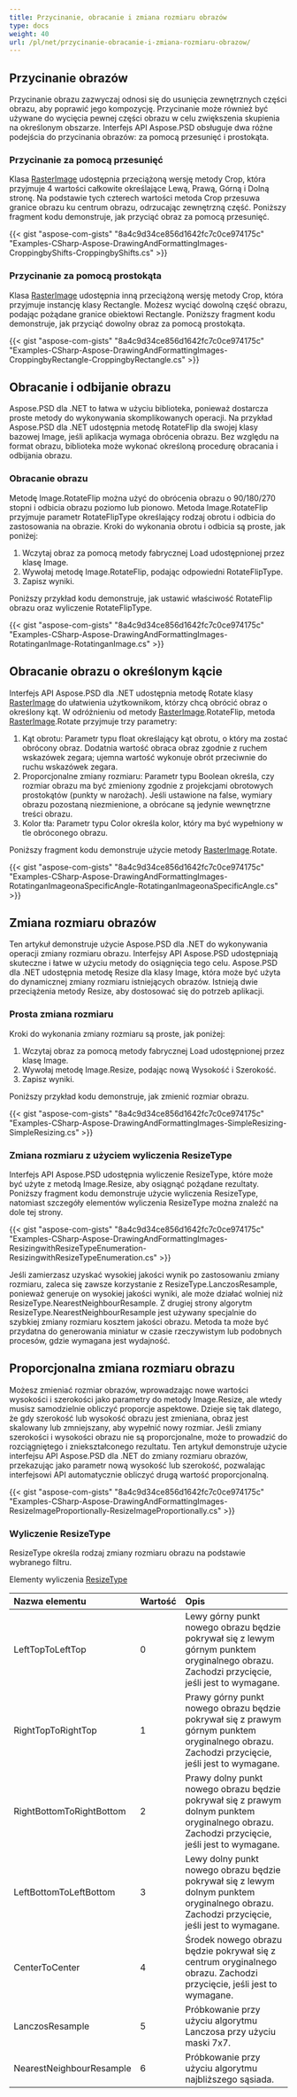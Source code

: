 ```yaml
---
title: Przycinanie, obracanie i zmiana rozmiaru obrazów
type: docs
weight: 40
url: /pl/net/przycinanie-obracanie-i-zmiana-rozmiaru-obrazow/
---
```


## **Przycinanie obrazów**
Przycinanie obrazu zazwyczaj odnosi się do usunięcia zewnętrznych części obrazu, aby poprawić jego kompozycję. Przycinanie może również być używane do wycięcia pewnej części obrazu w celu zwiększenia skupienia na określonym obszarze. Interfejs API Aspose.PSD obsługuje dwa różne podejścia do przycinania obrazów: za pomocą przesunięć i prostokąta.
### **Przycinanie za pomocą przesunięć**
Klasa [RasterImage](https://reference.aspose.com/psd/net/aspose.psd/rasterimage) udostępnia przeciążoną wersję metody Crop, która przyjmuje 4 wartości całkowite określające Lewą, Prawą, Górną i Dolną stronę. Na podstawie tych czterech wartości metoda Crop przesuwa granice obrazu ku centrum obrazu, odrzucając zewnętrzną część. Poniższy fragment kodu demonstruje, jak przyciąć obraz za pomocą przesunięć.



{{< gist "aspose-com-gists" "8a4c9d34ce856d1642fc7c0ce974175c" "Examples-CSharp-Aspose-DrawingAndFormattingImages-CroppingbyShifts-CroppingbyShifts.cs" >}}
### **Przycinanie za pomocą prostokąta**
Klasa [RasterImage](https://reference.aspose.com/psd/net/aspose.psd/rasterimage) udostępnia inną przeciążoną wersję metody Crop, która przyjmuje instancję klasy Rectangle. Możesz wyciąć dowolną część obrazu, podając pożądane granice obiektowi Rectangle. Poniższy fragment kodu demonstruje, jak przyciąć dowolny obraz za pomocą prostokąta.



{{< gist "aspose-com-gists" "8a4c9d34ce856d1642fc7c0ce974175c" "Examples-CSharp-Aspose-DrawingAndFormattingImages-CroppingbyRectangle-CroppingbyRectangle.cs" >}}
## **Obracanie i odbijanie obrazu**
Aspose.PSD dla .NET to łatwa w użyciu biblioteka, ponieważ dostarcza proste metody do wykonywania skomplikowanych operacji. Na przykład Aspose.PSD dla .NET udostępnia metodę RotateFlip dla swojej klasy bazowej Image, jeśli aplikacja wymaga obrócenia obrazu. Bez względu na format obrazu, biblioteka może wykonać określoną procedurę obracania i odbijania obrazu.
### **Obracanie obrazu**
Metodę Image.RotateFlip można użyć do obrócenia obrazu o 90/180/270 stopni i odbicia obrazu poziomo lub pionowo. Metoda Image.RotateFlip przyjmuje parametr RotateFlipType określający rodzaj obrotu i odbicia do zastosowania na obrazie. Kroki do wykonania obrotu i odbicia są proste, jak poniżej:

1. Wczytaj obraz za pomocą metody fabrycznej Load udostępnionej przez klasę Image.
1. Wywołaj metodę Image.RotateFlip, podając odpowiedni RotateFlipType.
1. Zapisz wyniki.

Poniższy przykład kodu demonstruje, jak ustawić właściwość RotateFlip obrazu oraz wyliczenie RotateFlipType.



{{< gist "aspose-com-gists" "8a4c9d34ce856d1642fc7c0ce974175c" "Examples-CSharp-Aspose-DrawingAndFormattingImages-RotatinganImage-RotatinganImage.cs" >}}
## **Obracanie obrazu o określonym kącie**
Interfejs API Aspose.PSD dla .NET udostępnia metodę Rotate klasy [RasterImage](https://reference.aspose.com/psd/net/aspose.psd/rasterimage) do ułatwienia użytkownikom, którzy chcą obrócić obraz o określony kąt. W odróżnieniu od metody [RasterImage](https://reference.aspose.com/psd/net/aspose.psd/rasterimage).RotateFlip, metoda [RasterImage](https://reference.aspose.com/psd/net/aspose.psd/rasterimage).Rotate przyjmuje trzy parametry:

1. Kąt obrotu: Parametr typu float określający kąt obrotu, o który ma zostać obrócony obraz. Dodatnia wartość obraca obraz zgodnie z ruchem wskazówek zegara; ujemna wartość wykonuje obrót przeciwnie do ruchu wskazówek zegara.
1. Proporcjonalne zmiany rozmiaru: Parametr typu Boolean określa, czy rozmiar obrazu ma być zmieniony zgodnie z projekcjami obrotowych prostokątów (punkty w narożach). Jeśli ustawione na false, wymiary obrazu pozostaną niezmienione, a obrócane są jedynie wewnętrzne treści obrazu.
1. Kolor tła: Parametr typu Color określa kolor, który ma być wypełniony w tle obróconego obrazu.

Poniższy fragment kodu demonstruje użycie metody [RasterImage](https://reference.aspose.com/psd/net/aspose.psd/rasterimage).Rotate.



{{< gist "aspose-com-gists" "8a4c9d34ce856d1642fc7c0ce974175c" "Examples-CSharp-Aspose-DrawingAndFormattingImages-RotatinganImageonaSpecificAngle-RotatinganImageonaSpecificAngle.cs" >}}
## **Zmiana rozmiaru obrazów**
Ten artykuł demonstruje użycie Aspose.PSD dla .NET do wykonywania operacji zmiany rozmiaru obrazu. Interfejsy API Aspose.PSD udostępniają skuteczne i łatwe w użyciu metody do osiągnięcia tego celu. Aspose.PSD dla .NET udostępnia metodę Resize dla klasy Image, która może być użyta do dynamicznej zmiany rozmiaru istniejących obrazów. Istnieją dwie przeciążenia metody Resize, aby dostosować się do potrzeb aplikacji.
### **Prosta zmiana rozmiaru**
Kroki do wykonania zmiany rozmiaru są proste, jak poniżej:

1. Wczytaj obraz za pomocą metody fabrycznej Load udostępnionej przez klasę Image.
1. Wywołaj metodę Image.Resize, podając nową Wysokość i Szerokość.
1. Zapisz wyniki.

Poniższy przykład kodu demonstruje, jak zmienić rozmiar obrazu.



{{< gist "aspose-com-gists" "8a4c9d34ce856d1642fc7c0ce974175c" "Examples-CSharp-Aspose-DrawingAndFormattingImages-SimpleResizing-SimpleResizing.cs" >}}
### **Zmiana rozmiaru z użyciem wyliczenia ResizeType**
Interfejs API Aspose.PSD udostępnia wyliczenie ResizeType, które może być użyte z metodą Image.Resize, aby osiągnąć pożądane rezultaty. Poniższy fragment kodu demonstruje użycie wyliczenia ResizeType, natomiast szczegóły elementów wyliczenia ResizeType można znaleźć na dole tej strony.



{{< gist "aspose-com-gists" "8a4c9d34ce856d1642fc7c0ce974175c" "Examples-CSharp-Aspose-DrawingAndFormattingImages-ResizingwithResizeTypeEnumeration-ResizingwithResizeTypeEnumeration.cs" >}}



Jeśli zamierzasz uzyskać wysokiej jakości wynik po zastosowaniu zmiany rozmiaru, zaleca się zawsze korzystanie z ResizeType.LanczosResample, ponieważ generuje on wysokiej jakości wyniki, ale może działać wolniej niż ResizeType.NearestNeighbourResample. Z drugiej strony algorytm ResizeType.NearestNeighbourResample jest używany specjalnie do szybkiej zmiany rozmiaru kosztem jakości obrazu. Metoda ta może być przydatna do generowania miniatur w czasie rzeczywistym lub podobnych procesów, gdzie wymagana jest wydajność.
## **Proporcjonalna zmiana rozmiaru obrazu**
Możesz zmieniać rozmiar obrazów, wprowadzając nowe wartości wysokości i szerokości jako parametry do metody Image.Resize, ale wtedy musisz samodzielnie obliczyć proporcje aspektowe. Dzieje się tak dlatego, że gdy szerokość lub wysokość obrazu jest zmieniana, obraz jest skalowany lub zmniejszany, aby wypełnić nowy rozmiar. Jeśli zmiany szerokości i wysokości obrazu nie są proporcjonalne, może to prowadzić do rozciągniętego i zniekształconego rezultatu. Ten artykuł demonstruje użycie interfejsu API Aspose.PSD dla .NET do zmiany rozmiaru obrazów, przekazując jako parametr nową wysokość lub szerokość, pozwalając interfejsowi API automatycznie obliczyć drugą wartość proporcjonalną.



{{< gist "aspose-com-gists" "8a4c9d34ce856d1642fc7c0ce974175c" "Examples-CSharp-Aspose-DrawingAndFormattingImages-ResizeImageProportionally-ResizeImageProportionally.cs" >}}
### **Wyliczenie ResizeType**
ResizeType określa rodzaj zmiany rozmiaru obrazu na podstawie wybranego filtru.

Elementy wyliczenia [ResizeType](https://reference.aspose.com/psd/net/aspose.psd/resizetype)

|**Nazwa elementu**|**Wartość**|**Opis**|
| :- | :- | :- |
|LeftTopToLeftTop|0|Lewy górny punkt nowego obrazu będzie pokrywał się z lewym górnym punktem oryginalnego obrazu. Zachodzi przycięcie, jeśli jest to wymagane.|
|RightTopToRightTop|1|Prawy górny punkt nowego obrazu będzie pokrywał się z prawym górnym punktem oryginalnego obrazu. Zachodzi przycięcie, jeśli jest to wymagane.|
|RightBottomToRightBottom|2|Prawy dolny punkt nowego obrazu będzie pokrywał się z prawym dolnym punktem oryginalnego obrazu. Zachodzi przycięcie, jeśli jest to wymagane.|
|LeftBottomToLeftBottom|3|Lewy dolny punkt nowego obrazu będzie pokrywał się z lewym dolnym punktem oryginalnego obrazu. Zachodzi przycięcie, jeśli jest to wymagane.|
|CenterToCenter|4|Środek nowego obrazu będzie pokrywał się z centrum oryginalnego obrazu. Zachodzi przycięcie, jeśli jest to wymagane.|
|LanczosResample|5|Próbkowanie przy użyciu algorytmu Lanczosa przy użyciu maski 7x7.|
|NearestNeighbourResample|6|Próbkowanie przy użyciu algorytmu najbliższego sąsiada.|

